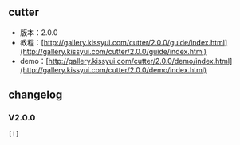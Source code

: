## cutter

* 版本：2.0.0
* 教程：[http://gallery.kissyui.com/cutter/2.0.0/guide/index.html](http://gallery.kissyui.com/cutter/2.0.0/guide/index.html)
* demo：[http://gallery.kissyui.com/cutter/2.0.0/demo/index.html](http://gallery.kissyui.com/cutter/2.0.0/demo/index.html)

## changelog

### V2.0.0

    [!]


